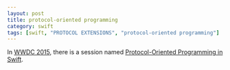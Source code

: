 ```yaml
---
layout: post
title: protocol-oriented programming
category: swift
tags: [swift, "PROTOCOL EXTENSIONS", "protocol-oriented programming"]
---
```


In [WWDC 2015](https://developer.apple.com/videos/wwdc/2015/), there is a session named [Protocol-Oriented Programming in Swift](https://developer.apple.com/videos/wwdc/2015/?id=408).

